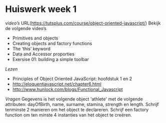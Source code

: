 # Huiswerk week 1

*video’s*
URL(https://tutsplus.com/course/object-oriented-javascript/)
Bekijk de volgende video’s
- Primitives and objects
- Creating objects and factory functions
- The ‘this’ keyword
- Data and Accessor proporties
- Exersise 01: building a simple toolbar

*Lezen*
- Principles of Object Oriented JavaScript: hoofdstuk 1 en 2
- http://eloquentjavascript.net/chapter6.html
- http://www.hunlock.com/blogs/Functional_Javascript

*Vragen*
Gegevens is het volgende object 'athlete' met de volgende attributen: dayOfBirth, name, surname, stamina, strength en length.
Schrijf tenminste 2 manieren om het object te declareren.
Schrijf een factory function om ten minste 4 instanties van het object te creëren.